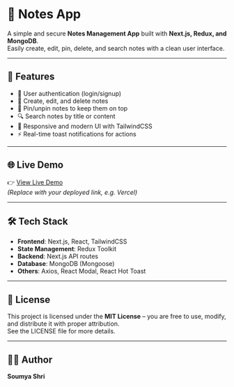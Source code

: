 # 📝 Notes App

A simple and secure **Notes Management App** built with **Next.js, Redux, and MongoDB**.  
Easily create, edit, pin, delete, and search notes with a clean user interface.

---

## 🚀 Features
- 🔐 User authentication (login/signup)
- 📝 Create, edit, and delete notes
- 📌 Pin/unpin notes to keep them on top
- 🔍 Search notes by title or content
- 🎨 Responsive and modern UI with TailwindCSS
- ⚡ Real-time toast notifications for actions

---

## 🌐 Live Demo
👉 [View Live Demo](https://your-live-demo-link.vercel.app)  
*(Replace with your deployed link, e.g. Vercel)*

---

## 🛠️ Tech Stack
- **Frontend**: Next.js, React, TailwindCSS  
- **State Management**: Redux Toolkit  
- **Backend**: Next.js API routes  
- **Database**: MongoDB (Mongoose)  
- **Others**: Axios, React Modal, React Hot Toast  

---

## 📜 License
This project is licensed under the **MIT License** – you are free to use, modify, and distribute it with proper attribution.  
See the LICENSE file for more details.

---

## 👨‍💻 Author
**Soumya Shri**


